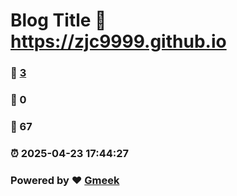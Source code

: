 # Blog Title :link: https://zjc9999.github.io 
### :page_facing_up: [3](https://zjc9999.github.io/tag.html) 
### :speech_balloon: 0 
### :hibiscus: 67 
### :alarm_clock: 2025-04-23 17:44:27 
### Powered by :heart: [Gmeek](https://github.com/Meekdai/Gmeek)
